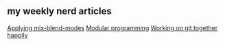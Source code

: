 ## my weekly nerd articles

[Applying mix-blend-modes](https://github.com/ReiniervanLimpt/weekly-nerd-1920/blob/master/docs/mix-blend-modes.md)
[Modular programming](https://github.com/ReiniervanLimpt/weekly-nerd-1920/blob/master/docs/modular-programming.md)
[Working on git together happily](https://github.com/ReiniervanLimpt/weekly-nerd-1920/blob/master/docs/working-on-git-together-happily.md)
